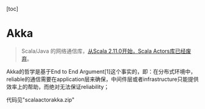 [toc]

# Akka

> Scala/Java 的网络通信库，[从Scala 2.11.0开始，Scala Actors库已经废弃](https://docs.scala-lang.org/overviews/core/actors-migration-guide.html)。

Akka的哲学是基于End to End Argument[1]这个事实的，即：在分布式环境中，reliable的通信需要在application层来确保，中间件层或者infrastructure只能提供效率上的帮助，而绝对无法保证reliability；



代码见"scalaactorakka.zip"

